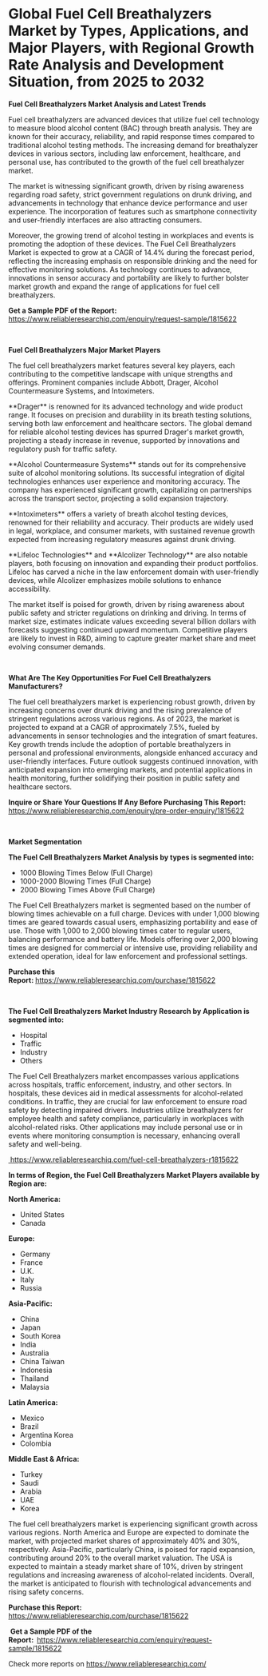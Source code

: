 <p><h1>Global Fuel Cell Breathalyzers Market by Types, Applications, and Major Players, with Regional Growth Rate Analysis and Development Situation, from 2025 to 2032</h1></p><p><strong>Fuel Cell Breathalyzers Market Analysis and Latest Trends</strong></p>
<p><p>Fuel cell breathalyzers are advanced devices that utilize fuel cell technology to measure blood alcohol content (BAC) through breath analysis. They are known for their accuracy, reliability, and rapid response times compared to traditional alcohol testing methods. The increasing demand for breathalyzer devices in various sectors, including law enforcement, healthcare, and personal use, has contributed to the growth of the fuel cell breathalyzer market.</p><p>The market is witnessing significant growth, driven by rising awareness regarding road safety, strict government regulations on drunk driving, and advancements in technology that enhance device performance and user experience. The incorporation of features such as smartphone connectivity and user-friendly interfaces are also attracting consumers.</p><p>Moreover, the growing trend of alcohol testing in workplaces and events is promoting the adoption of these devices. The Fuel Cell Breathalyzers Market is expected to grow at a CAGR of 14.4% during the forecast period, reflecting the increasing emphasis on responsible drinking and the need for effective monitoring solutions. As technology continues to advance, innovations in sensor accuracy and portability are likely to further bolster market growth and expand the range of applications for fuel cell breathalyzers.</p></p>
<p><strong>Get a Sample PDF of the Report:&nbsp;</strong> <a href="https://www.reliableresearchiq.com/enquiry/request-sample/1815622?utm_campaign=2202&utm_medium=2&utm_source=Github&utm_content=ia&utm_term=10042025&utm_id=fuel-cell-breathalyzers">https://www.reliableresearchiq.com/enquiry/request-sample/1815622</a></p>
<p>&nbsp;</p>
<p><strong>Fuel Cell Breathalyzers Major Market Players</strong></p>
<p><p>The fuel cell breathalyzers market features several key players, each contributing to the competitive landscape with unique strengths and offerings. Prominent companies include Abbott, Drager, Alcohol Countermeasure Systems, and Intoximeters.</p><p>**Drager** is renowned for its advanced technology and wide product range. It focuses on precision and durability in its breath testing solutions, serving both law enforcement and healthcare sectors. The global demand for reliable alcohol testing devices has spurred Drager's market growth, projecting a steady increase in revenue, supported by innovations and regulatory push for traffic safety.</p><p>**Alcohol Countermeasure Systems** stands out for its comprehensive suite of alcohol monitoring solutions. Its successful integration of digital technologies enhances user experience and monitoring accuracy. The company has experienced significant growth, capitalizing on partnerships across the transport sector, projecting a solid expansion trajectory.</p><p>**Intoximeters** offers a variety of breath alcohol testing devices, renowned for their reliability and accuracy. Their products are widely used in legal, workplace, and consumer markets, with sustained revenue growth expected from increasing regulatory measures against drunk driving.</p><p>**Lifeloc Technologies** and **Alcolizer Technology** are also notable players, both focusing on innovation and expanding their product portfolios. Lifeloc has carved a niche in the law enforcement domain with user-friendly devices, while Alcolizer emphasizes mobile solutions to enhance accessibility.</p><p>The market itself is poised for growth, driven by rising awareness about public safety and stricter regulations on drinking and driving. In terms of market size, estimates indicate values exceeding several billion dollars with forecasts suggesting continued upward momentum. Competitive players are likely to invest in R&D, aiming to capture greater market share and meet evolving consumer demands.</p></p>
<p>&nbsp;</p>
<p><strong>What Are The Key Opportunities For Fuel Cell Breathalyzers Manufacturers?</strong></p>
<p><p>The fuel cell breathalyzers market is experiencing robust growth, driven by increasing concerns over drunk driving and the rising prevalence of stringent regulations across various regions. As of 2023, the market is projected to expand at a CAGR of approximately 7.5%, fueled by advancements in sensor technologies and the integration of smart features. Key growth trends include the adoption of portable breathalyzers in personal and professional environments, alongside enhanced accuracy and user-friendly interfaces. Future outlook suggests continued innovation, with anticipated expansion into emerging markets, and potential applications in health monitoring, further solidifying their position in public safety and healthcare sectors.</p></p>
<p><strong>Inquire or Share Your Questions If Any Before Purchasing This Report:</strong> <a href="https://www.reliableresearchiq.com/enquiry/pre-order-enquiry/1815622?utm_campaign=2202&utm_medium=2&utm_source=Github&utm_content=ia&utm_term=10042025&utm_id=fuel-cell-breathalyzers">https://www.reliableresearchiq.com/enquiry/pre-order-enquiry/1815622</a></p>
<p>&nbsp;</p>
<p><strong>Market Segmentation</strong></p>
<p><strong>The Fuel Cell Breathalyzers Market Analysis by types is segmented into:</strong></p>
<p><ul><li>1000 Blowing Times Below (Full Charge)</li><li>1000-2000 Blowing Times (Full Charge)</li><li>2000 Blowing Times Above (Full Charge)</li></ul></p>
<p><p>The Fuel Cell Breathalyzers market is segmented based on the number of blowing times achievable on a full charge. Devices with under 1,000 blowing times are geared towards casual users, emphasizing portability and ease of use. Those with 1,000 to 2,000 blowing times cater to regular users, balancing performance and battery life. Models offering over 2,000 blowing times are designed for commercial or intensive use, providing reliability and extended operation, ideal for law enforcement and professional settings.</p></p>
<p><strong>Purchase this Report:&nbsp;</strong><a href="https://www.reliableresearchiq.com/purchase/1815622?utm_campaign=2202&utm_medium=2&utm_source=Github&utm_content=ia&utm_term=10042025&utm_id=fuel-cell-breathalyzers">https://www.reliableresearchiq.com/purchase/1815622</a></p>
<p>&nbsp;</p>
<p><strong>The Fuel Cell Breathalyzers Market Industry Research by Application is segmented into:</strong></p>
<p><ul><li>Hospital</li><li>Traffic</li><li>Industry</li><li>Others</li></ul></p>
<p><p>The Fuel Cell Breathalyzers market encompasses various applications across hospitals, traffic enforcement, industry, and other sectors. In hospitals, these devices aid in medical assessments for alcohol-related conditions. In traffic, they are crucial for law enforcement to ensure road safety by detecting impaired drivers. Industries utilize breathalyzers for employee health and safety compliance, particularly in workplaces with alcohol-related risks. Other applications may include personal use or in events where monitoring consumption is necessary, enhancing overall safety and well-being.</p></p>
<p><a href="https://www.reliableresearchiq.com/fuel-cell-breathalyzers-r1815622?utm_campaign=2202&utm_medium=2&utm_source=Github&utm_content=ia&utm_term=10042025&utm_id=fuel-cell-breathalyzers">&nbsp;https://www.reliableresearchiq.com/fuel-cell-breathalyzers-r1815622</a></p>
<p><strong>In terms of Region, the Fuel Cell Breathalyzers Market Players available by Region are:</strong></p>
<p>
    <p> <strong> North America: </strong>
        <ul>
            <li>United States</li>
            <li>Canada</li>
        </ul>
        </p> 
    <p> <strong> Europe: </strong>
        <ul>
            <li>Germany</li>
            <li>France</li>
            <li>U.K.</li>
            <li>Italy</li>
            <li>Russia</li>
        </ul>
        </p> 
    <p> <strong> Asia-Pacific: </strong>
        <ul>
            <li>China</li>
            <li>Japan</li>
            <li>South Korea</li>
            <li>India</li>
            <li>Australia</li>
            <li>China Taiwan</li>
            <li>Indonesia</li>
            <li>Thailand</li>
            <li>Malaysia</li>
        </ul>
        </p> 
    <p> <strong> Latin America: </strong>
        <ul>
            <li>Mexico</li>
            <li>Brazil</li>
            <li>Argentina Korea</li>
            <li>Colombia</li>
        </ul>
        </p> 
    <p> <strong> Middle East & Africa: </strong>
        <ul>
            <li>Turkey</li>
            <li>Saudi</li>
            <li>Arabia</li>
            <li>UAE</li>
            <li>Korea</li>
        </ul>
    </p>
    </p>
<p><p>The fuel cell breathalyzers market is experiencing significant growth across various regions. North America and Europe are expected to dominate the market, with projected market shares of approximately 40% and 30%, respectively. Asia-Pacific, particularly China, is poised for rapid expansion, contributing around 20% to the overall market valuation. The USA is expected to maintain a steady market share of 10%, driven by stringent regulations and increasing awareness of alcohol-related incidents. Overall, the market is anticipated to flourish with technological advancements and rising safety concerns.</p></p>
<p><strong>Purchase this Report: </strong><a href="https://www.reliableresearchiq.com/purchase/1815622?utm_campaign=2202&utm_medium=2&utm_source=Github&utm_content=ia&utm_term=10042025&utm_id=fuel-cell-breathalyzers">https://www.reliableresearchiq.com/purchase/1815622</a></p>
<p>&nbsp;<strong>Get a Sample PDF of the Report:&nbsp;&nbsp;</strong><a href="https://www.reliableresearchiq.com/enquiry/request-sample/1815622?utm_campaign=2202&utm_medium=2&utm_source=Github&utm_content=ia&utm_term=10042025&utm_id=fuel-cell-breathalyzers">https://www.reliableresearchiq.com/enquiry/request-sample/1815622</a></p>
<p><strong></strong></p>
<p>Check more reports on <a href="https://www.reliableresearchiq.com/?utm_campaign=2202&utm_medium=2&utm_source=Github&utm_content=ia&utm_term=10042025&utm_id=fuel-cell-breathalyzers">https://www.reliableresearchiq.com/</a></p>